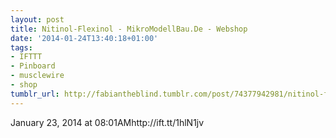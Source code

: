 ```yaml
---
layout: post
title: Nitinol-Flexinol - MikroModellBau.De - Webshop
date: '2014-01-24T13:40:18+01:00'
tags:
- IFTTT
- Pinboard
- musclewire
- shop
tumblr_url: http://fabiantheblind.tumblr.com/post/74377942981/nitinol-flexinol-mikromodellbau-de-webshop
---
```

January 23, 2014 at 08:01AMhttp://ift.tt/1hlN1jv

